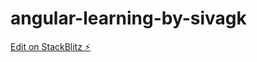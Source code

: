 # angular-learning-by-sivagk

[Edit on StackBlitz ⚡️](https://stackblitz.com/edit/angular-learning-by-sivagk)
